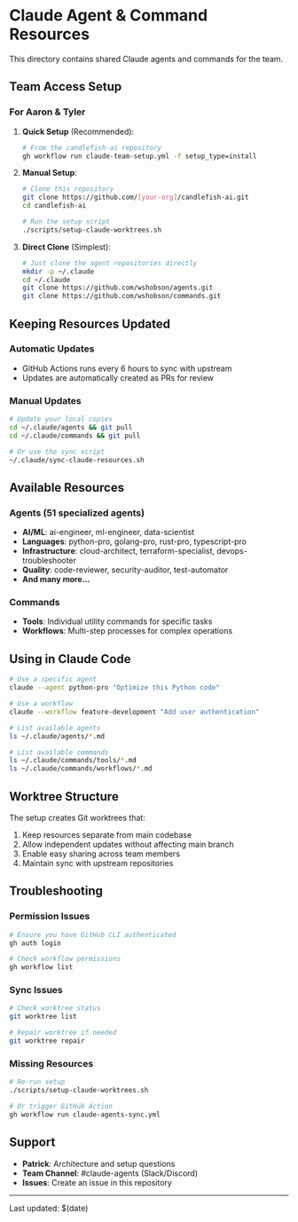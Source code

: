 # Claude Agent & Command Resources

This directory contains shared Claude agents and commands for the team.

## Team Access Setup

### For Aaron & Tyler

1. **Quick Setup** (Recommended):
   ```bash
   # From the candlefish-ai repository
   gh workflow run claude-team-setup.yml -f setup_type=install
   ```

2. **Manual Setup**:
   ```bash
   # Clone this repository
   git clone https://github.com/[your-org]/candlefish-ai.git
   cd candlefish-ai
   
   # Run the setup script
   ./scripts/setup-claude-worktrees.sh
   ```

3. **Direct Clone** (Simplest):
   ```bash
   # Just clone the agent repositories directly
   mkdir -p ~/.claude
   cd ~/.claude
   git clone https://github.com/wshobson/agents.git
   git clone https://github.com/wshobson/commands.git
   ```

## Keeping Resources Updated

### Automatic Updates
- GitHub Actions runs every 6 hours to sync with upstream
- Updates are automatically created as PRs for review

### Manual Updates
```bash
# Update your local copies
cd ~/.claude/agents && git pull
cd ~/.claude/commands && git pull

# Or use the sync script
~/.claude/sync-claude-resources.sh
```

## Available Resources

### Agents (51 specialized agents)
- **AI/ML**: ai-engineer, ml-engineer, data-scientist
- **Languages**: python-pro, golang-pro, rust-pro, typescript-pro
- **Infrastructure**: cloud-architect, terraform-specialist, devops-troubleshooter
- **Quality**: code-reviewer, security-auditor, test-automator
- **And many more...**

### Commands
- **Tools**: Individual utility commands for specific tasks
- **Workflows**: Multi-step processes for complex operations

## Using in Claude Code

```bash
# Use a specific agent
claude --agent python-pro "Optimize this Python code"

# Use a workflow
claude --workflow feature-development "Add user authentication"

# List available agents
ls ~/.claude/agents/*.md

# List available commands
ls ~/.claude/commands/tools/*.md
ls ~/.claude/commands/workflows/*.md
```

## Worktree Structure

The setup creates Git worktrees that:
1. Keep resources separate from main codebase
2. Allow independent updates without affecting main branch
3. Enable easy sharing across team members
4. Maintain sync with upstream repositories

## Troubleshooting

### Permission Issues
```bash
# Ensure you have GitHub CLI authenticated
gh auth login

# Check workflow permissions
gh workflow list
```

### Sync Issues
```bash
# Check worktree status
git worktree list

# Repair worktree if needed
git worktree repair
```

### Missing Resources
```bash
# Re-run setup
./scripts/setup-claude-worktrees.sh

# Or trigger GitHub Action
gh workflow run claude-agents-sync.yml
```

## Support

- **Patrick**: Architecture and setup questions
- **Team Channel**: #claude-agents (Slack/Discord)
- **Issues**: Create an issue in this repository

---

Last updated: $(date)